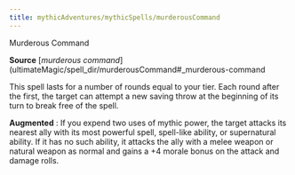 ```yaml
---
title: mythicAdventures/mythicSpells/murderousCommand
---
```

Murderous Command

**Source** [_murderous command_](ultimateMagic/spell_dir/murderousCommand#_murderous-command

This spell lasts for a number of rounds equal to your tier. Each round after the first, the target can attempt a new saving throw at the beginning of its turn to break free of the spell.

**Augmented** : If you expend two uses of mythic power, the target attacks its nearest ally with its most powerful spell, spell-like ability, or supernatural ability. If it has no such ability, it attacks the ally with a melee weapon or natural weapon as normal and gains a +4 morale bonus on the attack and damage rolls.

